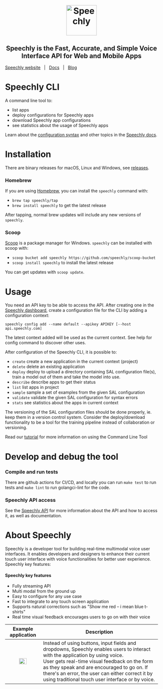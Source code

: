 <h1 align="center">
<a href="https://www.speechly.com/?utm_source=github&utm_medium=cli&utm_campaign=header"><img src="https://www.speechly.com/images/logo.png" height="100" alt="Speechly"></a>
</h1>
<h2 align="center">
Speechly is the Fast, Accurate, and Simple Voice Interface API for Web and Mobile Apps
</h2>

[Speechly website](https://www.speechly.com/?utm_source=github&utm_medium=cli&utm_campaign=header)&nbsp;&nbsp;&nbsp;|&nbsp;&nbsp;&nbsp;[Docs](https://www.speechly.com/docs/?utm_source=github&utm_medium=cli&utm_campaign=header)&nbsp;&nbsp;&nbsp;|&nbsp;&nbsp;&nbsp;[Blog](https://www.speechly.com/blog/?utm_source=github&utm_medium=cli&utm_campaign=header)

# Speechly CLI

A command line tool to:

- list apps
- deploy configurations for Speechly apps
- download Speechly app configurations
- see statistics about the usage of Speechly apps

Learn about the [configuration syntax](https://docs.speechly.com/slu-examples/) and other topics in the [Speechly docs](https://docs.speechly.com).

# Installation

There are binary releases for macOS, Linux and Windows, see [releases](https://github.com/speechly/cli/releases).

### Homebrew

If you are using [Homebrew](https://brew.sh), you can install the `speechly` command with:

- `brew tap speechly/tap`
- `brew install speechly` to get the latest release

After tapping, normal brew updates will include any new versions of `speechly`.

### Scoop

[Scoop](https://github.com/lukesampson/scoop) is a package manager for Windows. `speechly` can be installed with scoop with:

- `scoop bucket add speechly https://github.com/speechly/scoop-bucket`
- `scoop install speechly` to install the latest release

You can get updates with `scoop update`.

# Usage

You need an API key to be able to access the API. After creating one in the
[Speechly dashboard](https://www.speechly.com/dashboard/?utm_source=github&utm_medium=cli&utm_campaign=text), create a
configuration file for the CLI by adding a configuration context:

    speechly config add --name default --apikey APIKEY [--host api.speechly.com]

The latest context added will be used as the current context. See help for config
command to discover other uses.

After configuration of the Speechly CLI, it is possible to:

- `create` create a new application in the current context (project)
- `delete` delete an existing application
- `deploy` deploy to upload a directory containing SAL configuration file(s), train a model out of them and take the model into use.
- `describe` describe apps to get their status
- `list` list apps in project
- `sample` sample a set of examples from the given SAL configuration
- `validate` validate the given SAL configuration for syntax errors
- `stats` see statistics about the apps in current context

The versioning of the SAL configuration files should be done properly, ie. keep them in a version control system. Consider the deploy/download functionality to be a tool for the training pipeline instead of collaboration or versioning.

Read our [tutorial](https://www.speechly.com/blog/configure-voice-ui-command-line/) for more information on using the Command Line Tool

# Develop and debug the tool

### Compile and run tests

There are github actions for CI/CD, and locally you can run `make test` to run tests and `make lint` to run golangci-lint for the code.

### Speechly API access

See the [Speechly API](https://github.com/speechly/api) for more information about the API and how to access it, as well as documentation.

# About Speechly

Speechly is a developer tool for building real-time multimodal voice user interfaces. It enables developers and designers to enhance their current touch user interface with voice functionalities for better user experience. Speechly key features:

#### Speechly key features

- Fully streaming API
- Multi modal from the ground up
- Easy to configure for any use case
- Fast to integrate to any touch screen application
- Supports natural corrections such as "Show me red – i mean blue t-shirts"
- Real time visual feedback encourages users to go on with their voice

|                  Example application                  | Description                                                                                                                                                                                                                                                                                                                               |
| :---------------------------------------------------: | ----------------------------------------------------------------------------------------------------------------------------------------------------------------------------------------------------------------------------------------------------------------------------------------------------------------------------------------- |
| <img src="https://i.imgur.com/v9o1JHf.gif" width=50%> | Instead of using buttons, input fields and dropdowns, Speechly enables users to interact with the application by using voice. <br />User gets real-time visual feedback on the form as they speak and are encouraged to go on. If there's an error, the user can either correct it by using traditional touch user interface or by voice. |

